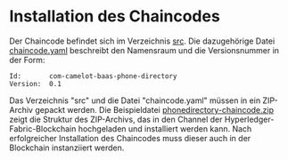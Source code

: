 # Installation des Chaincodes 
Der Chaincode befindet sich im Verzeichnis [src](https://github.com/CamelotITLab/Blockchain_mit_SAP/tree/master/Kapitel_6/Hyperledger_Fabric/phonedirectory/chaincode/src).
Die dazugehörige Datei [chaincode.yaml](https://github.com/CamelotITLab/Blockchain_mit_SAP/tree/master/Kapitel_6/Hyperledger_Fabric/phonedirectory/chaincode/chaincode.yaml) beschreibt den Namensraum und die Versionsnummer in der Form:
```
Id:       com-camelot-baas-phone-directory
Version:  0.1
```
Das Verzeichnis "src" und die Datei "chaincode.yaml" müssen in ein ZIP-Archiv gepackt werden. 
Die Beispieldatei [phonedirectory-chaincode.zip](https://github.com/CamelotITLab/Blockchain_mit_SAP/blob/master/Kapitel_6/Hyperledger_Fabric/phonedirectory/chaincode/phonedirectory_chaincode.zip) zeigt die Struktur des ZIP-Archivs, das in den Channel der Hyperledger-Fabric-Blockchain hochgeladen und installiert werden kann. Nach erfolgreicher Installation des Chaincodes muss dieser auch in der Blockchain instanziiert werden.

